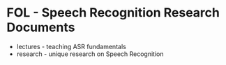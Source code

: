 # FOL - Speech Recognition Research Documents

- lectures - teaching ASR fundamentals
- research - unique research on Speech Recognition
